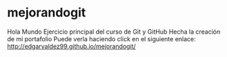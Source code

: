# mejorandogit
Hola Mundo
Ejercicio principal del curso de Git y GitHub
Hecha la creación de mi portafolio
Puede verla haciendo click en el siguiente enlace: 
  http://edgarvaldez99.github.io/mejorandogit/
